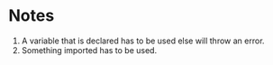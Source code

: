 # Notes
1. A variable that is declared has to be used else will throw an error.
2. Something imported has to be used.